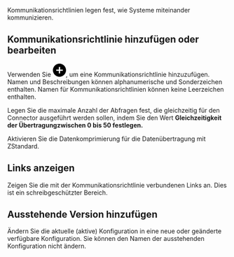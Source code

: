 Kommunikationsrichtlinien legen fest, wie Systeme miteinander kommunizieren.

## Kommunikationsrichtlinie hinzufügen oder bearbeiten


Verwenden Sie ![Plus-Symbol zum Hinzufügen eines Elements](Images/ebt1659745488877.svg), um eine Kommunikationsrichtlinie hinzuzufügen. Namen und Beschreibungen können alphanumerische und Sonderzeichen enthalten. Namen für Kommunikationsrichtlinien können keine Leerzeichen enthalten.

Legen Sie die maximale Anzahl der Abfragen fest, die gleichzeitig für den Connector ausgeführt werden sollen, indem Sie den Wert **Gleichzeitigkeit der Übertragungzwischen 0 bis 50 festlegen.**

Aktivieren Sie die Datenkomprimierung für die Datenübertragung mit ZStandard.

## Links anzeigen


Zeigen Sie die mit der Kommunikationsrichtlinie verbundenen Links an. Dies ist ein schreibgeschützter Bereich.

## Ausstehende Version hinzufügen


Ändern Sie die aktuelle (aktive) Konfiguration in eine neue oder geänderte verfügbare Konfiguration. Sie können den Namen der ausstehenden Konfiguration nicht ändern.

